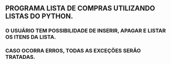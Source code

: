 ## PROGRAMA LISTA DE COMPRAS UTILIZANDO LISTAS DO PYTHON.

### O USUÁRIO TEM POSSIBILIDADE DE INSERIR, APAGAR E LISTAR OS ITENS DA LISTA.
### CASO OCORRA ERROS, TODAS AS EXCEÇÕES SERÃO TRATADAS.

